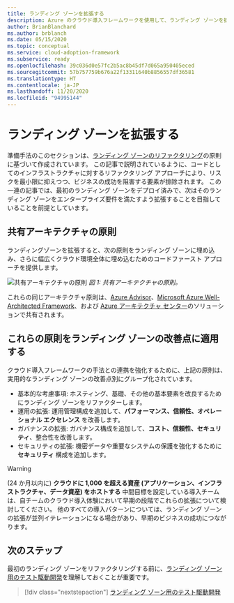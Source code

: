 ```yaml
---
title: ランディング ゾーンを拡張する
description: Azure のクラウド導入フレームワークを使用して、ランディング ゾーンを拡張します。
author: BrianBlanchard
ms.author: brblanch
ms.date: 05/15/2020
ms.topic: conceptual
ms.service: cloud-adoption-framework
ms.subservice: ready
ms.openlocfilehash: 39c036d0e57fc2b5ac8b45df7d065a950405eced
ms.sourcegitcommit: 57b757759b676a22f13311640b8856557df36581
ms.translationtype: HT
ms.contentlocale: ja-JP
ms.lasthandoff: 11/20/2020
ms.locfileid: "94995144"
---
```

# <a name="expand-your-landing-zone"></a>ランディング ゾーンを拡張する

準備手法のこのセクションは、[ランディング ゾーンのリファクタリング](../landing-zone/refactor.md)の原則に基づいて作成されています。 この記事で説明されているように、コードとしてのインフラストラクチャに対するリファクタリング アプローチにより、リスクを最小限に抑えつつ、ビジネスの成功を阻害する要素が排除されます。 この一連の記事では、最初のランディング ゾーンをデプロイ済みで、次はそのランディング ゾーンをエンタープライズ要件を満たすよう拡張することを目指していることを前提としています。

## <a name="shared-architecture-principles"></a>共有アーキテクチャの原則

ランディングゾーンを拡張すると、次の原則をランディング ゾーンに埋め込み、さらに幅広くクラウド環境全体に埋め込むためのコードファースト アプローチを提供します。

![共有アーキテクチャの原則](../../_images/ready/shared-principles.png)
_図 1: 共有アーキテクチャの原則。_

これらの同じアーキテクチャ原則は、[Azure Advisor](/azure/advisor/advisor-overview)、[Microsoft Azure Well-Architected Framework](/azure/architecture/framework)、および [Azure アーキテクチャ センター](/azure/architecture)のソリューションで共有されます。

## <a name="applying-these-principles-to-your-landing-zone-improvements"></a>これらの原則をランディング ゾーンの改善点に適用する

クラウド導入フレームワークの手法との連携を強化するために、上記の原則は、実用的なランディング ゾーンの改善点別にグループ化されています。

- 基本的な考慮事項: ホスティング、基礎、その他の基本要素を改良するためにランディング ゾーンをリファクターします。
- 運用の拡張: 運用管理構成を追加して、**パフォーマンス、信頼性、オペレーショナル エクセレンス** を改善します。
- ガバナンスの拡張: ガバナンス構成を追加して、**コスト、信頼性、セキュリティ**、整合性を改善します。
- セキュリティの拡張: 機密データや重要なシステムの保護を強化するために **セキュリティ** 構成を追加します。

> [!WARNING]
> (24 か月以内に) **クラウドに 1,000 を超える資産 (アプリケーション、インフラストラクチャ、データ資産) をホストする** 中間目標を設定している導入チームは、自チームのクラウド導入体験において早期の段階でこれらの拡張について検討してください。 他のすべての導入パターンについては、ランディング ゾーンの拡張が並列イテレーションになる場合があり、早期のビジネスの成功につながります。

## <a name="next-steps"></a>次のステップ

最初のランディング ゾーンをリファクタリングする前に、[ランディング ゾーン用のテスト駆動開発](./test-driven-development.md)を理解しておくことが重要です。

> [!div class="nextstepaction"]
> [ランディング ゾーン用のテスト駆動開発](./test-driven-development.md)
